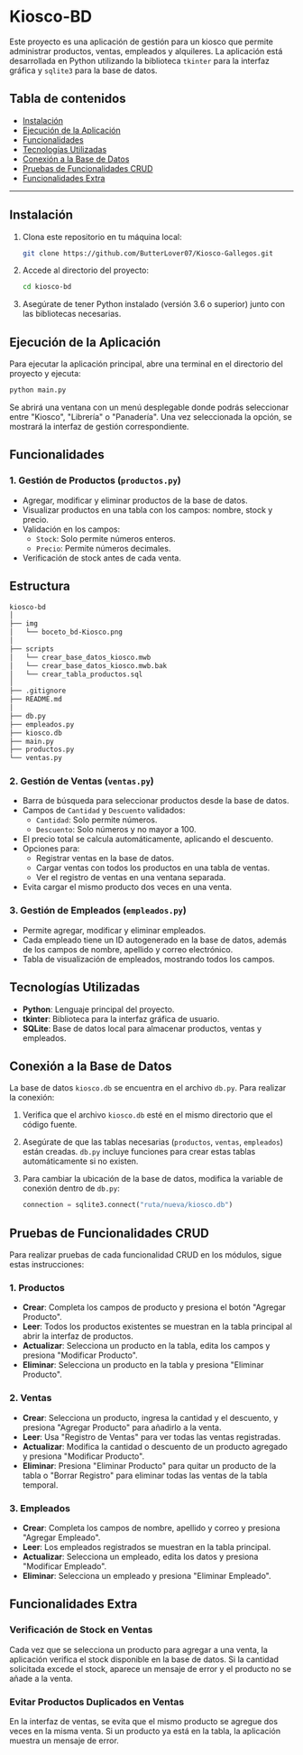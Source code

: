 ﻿# Kiosco-BD

Este proyecto es una aplicación de gestión para un kiosco que permite administrar productos, ventas, empleados y alquileres. La aplicación está desarrollada en Python utilizando la biblioteca `tkinter` para la interfaz gráfica y `sqlite3` para la base de datos.

## Tabla de contenidos

- [Instalación](#instalación)
- [Ejecución de la Aplicación](#ejecución-de-la-aplicación)
- [Funcionalidades](#funcionalidades)
- [Tecnologías Utilizadas](#tecnologías-utilizadas)
- [Conexión a la Base de Datos](#conexión-a-la-base-de-datos)
- [Pruebas de Funcionalidades CRUD](#pruebas-de-funcionalidades-crud)
- [Funcionalidades Extra](#funcionalidades-extra)

---

## Instalación

1. Clona este repositorio en tu máquina local:
   ```bash
   git clone https://github.com/ButterLover07/Kiosco-Gallegos.git
   ```
2. Accede al directorio del proyecto:
   ```bash
   cd kiosco-bd
   ```
3. Asegúrate de tener Python instalado (versión 3.6 o superior) junto con las bibliotecas necesarias.

## Ejecución de la Aplicación

Para ejecutar la aplicación principal, abre una terminal en el directorio del proyecto y ejecuta:

```bash
python main.py
```

Se abrirá una ventana con un menú desplegable donde podrás seleccionar entre "Kiosco", "Librería" o "Panadería". Una vez seleccionada la opción, se mostrará la interfaz de gestión correspondiente.

## Funcionalidades

### 1. **Gestión de Productos (`productos.py`)**

   - Agregar, modificar y eliminar productos de la base de datos.
   - Visualizar productos en una tabla con los campos: nombre, stock y precio.
   - Validación en los campos:
     - `Stock`: Solo permite números enteros.
     - `Precio`: Permite números decimales.
   - Verificación de stock antes de cada venta.

## Estructura
```bash
kiosco-bd
│
├── img                   
│   └── boceto_bd-Kiosco.png              
│
├── scripts               
│   └── crear_base_datos_kiosco.mwb
│   └── crear_base_datos_kiosco.mwb.bak
│   └── crear_tabla_productos.sql          
│
├── .gitignore              
├── README.md                
│
├── db.py                     
├── empleados.py              
├── kiosco.db                 
├── main.py                   
├── productos.py              
└── ventas.py                 
```

### 2. **Gestión de Ventas (`ventas.py`)**

   - Barra de búsqueda para seleccionar productos desde la base de datos.
   - Campos de `Cantidad` y `Descuento` validados:
     - `Cantidad`: Solo permite números.
     - `Descuento`: Solo números y no mayor a 100.
   - El precio total se calcula automáticamente, aplicando el descuento.
   - Opciones para:
     - Registrar ventas en la base de datos.
     - Cargar ventas con todos los productos en una tabla de ventas.
     - Ver el registro de ventas en una ventana separada.
   - Evita cargar el mismo producto dos veces en una venta.

### 3. **Gestión de Empleados (`empleados.py`)**

   - Permite agregar, modificar y eliminar empleados.
   - Cada empleado tiene un ID autogenerado en la base de datos, además de los campos de nombre, apellido y correo electrónico.
   - Tabla de visualización de empleados, mostrando todos los campos.

## Tecnologías Utilizadas

- **Python**: Lenguaje principal del proyecto.
- **tkinter**: Biblioteca para la interfaz gráfica de usuario.
- **SQLite**: Base de datos local para almacenar productos, ventas y empleados.

## Conexión a la Base de Datos

La base de datos `kiosco.db` se encuentra en el archivo `db.py`. Para realizar la conexión:

1. Verifica que el archivo `kiosco.db` esté en el mismo directorio que el código fuente.
2. Asegúrate de que las tablas necesarias (`productos`, `ventas`, `empleados`) están creadas. `db.py` incluye funciones para crear estas tablas automáticamente si no existen.
3. Para cambiar la ubicación de la base de datos, modifica la variable de conexión dentro de `db.py`:

   ```python
   connection = sqlite3.connect("ruta/nueva/kiosco.db")
   ```

## Pruebas de Funcionalidades CRUD

Para realizar pruebas de cada funcionalidad CRUD en los módulos, sigue estas instrucciones:

### 1. **Productos**

   - **Crear**: Completa los campos de producto y presiona el botón "Agregar Producto".
   - **Leer**: Todos los productos existentes se muestran en la tabla principal al abrir la interfaz de productos.
   - **Actualizar**: Selecciona un producto en la tabla, edita los campos y presiona "Modificar Producto".
   - **Eliminar**: Selecciona un producto en la tabla y presiona "Eliminar Producto".

### 2. **Ventas**

   - **Crear**: Selecciona un producto, ingresa la cantidad y el descuento, y presiona "Agregar Producto" para añadirlo a la venta.
   - **Leer**: Usa "Registro de Ventas" para ver todas las ventas registradas.
   - **Actualizar**: Modifica la cantidad o descuento de un producto agregado y presiona "Modificar Producto".
   - **Eliminar**: Presiona "Eliminar Producto" para quitar un producto de la tabla o "Borrar Registro" para eliminar todas las ventas de la tabla temporal.

### 3. **Empleados**

   - **Crear**: Completa los campos de nombre, apellido y correo y presiona "Agregar Empleado".
   - **Leer**: Los empleados registrados se muestran en la tabla principal.
   - **Actualizar**: Selecciona un empleado, edita los datos y presiona "Modificar Empleado".
   - **Eliminar**: Selecciona un empleado y presiona "Eliminar Empleado".

## Funcionalidades Extra

### Verificación de Stock en Ventas

Cada vez que se selecciona un producto para agregar a una venta, la aplicación verifica el stock disponible en la base de datos. Si la cantidad solicitada excede el stock, aparece un mensaje de error y el producto no se añade a la venta.

### Evitar Productos Duplicados en Ventas

En la interfaz de ventas, se evita que el mismo producto se agregue dos veces en la misma venta. Si un producto ya está en la tabla, la aplicación muestra un mensaje de error.
